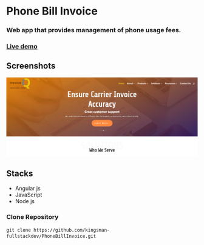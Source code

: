 # Phone Bill Invoice

### Web app that provides management of phone usage fees.

### [Live demo](http://www.invoiceiq.com/)

## Screenshots

![Thumbnail](invoiceiq.png)

## Stacks

- Angular js
- JavaScript
- Node js

### Clone Repository

```
git clone https://github.com/kingsman-fullstackdev/PhoneBillInvoice.git
```
